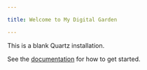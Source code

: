 ```yaml
---

title: Welcome to My Digital Garden

---
```


  

This is a blank Quartz installation.

See the [documentation](https://quartz.jzhao.xyz) for how to get started.